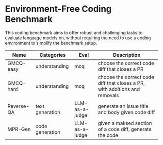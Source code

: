 # Environment-Free Coding Benchmark

This coding benchmark aims to offer robust and challenging tasks to evaluate
language models on, without requiring the need to use a coding environment to
simplify the benchmark setup.

| Name | Categories | Eval | Description |
| --- | --- | --- | --- |
| GMCQ-easy | understanding | mcq | choose the correct code diff that closes a PR |
| GMCQ-hard | understanding | mcq | choose the correct code diff that closes a PR, with additions and removals |
| Reverse-QA | text generation | LLM-as-a-judge | generate an issue title and body given code diff |
| MPR-Gen | code generation | LLM-as-a-judge | given a maksed section of a code diff, generate the code |

